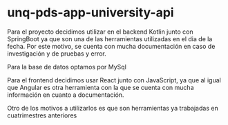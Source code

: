 # unq-pds-app-university-api

Para el proyecto decidimos utilizar en el backend Kotlin junto con SpringBoot ya que son una de las herramientas utilizadas en el dia de la fecha.
Por este motivo, se cuenta con mucha documentación en caso de investigación y de pruebas y error. 

Para la base de datos optamos por MySql

Para el frontend decidimos usar React junto con JavaScript, ya que al igual que Angular es otra herramienta con la que se cuenta con mucha información en cuanto a documentación.

Otro de los motivos a utilizarlos es que son herramientas ya trabajadas en cuatrimestres anteriores

